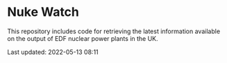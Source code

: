 # Nuke Watch

This repository includes code for retrieving the latest information available on the output of EDF nuclear power plants in the UK.

Last updated: 2022-05-13 08:11